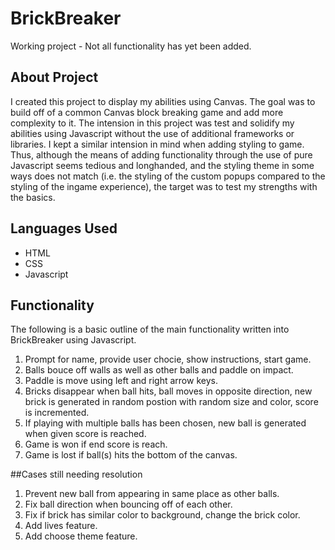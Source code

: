 # BrickBreaker
  Working project - Not all functionality has yet been added.
## About Project
  I created this project to display my abilities using Canvas. The goal was to build off of a common Canvas block breaking game and add more complexity to it. The intension in this project was test and solidify my abilities using Javascript without the use of additional frameworks or libraries. I kept a similar intension in mind when adding styling to game. Thus, although the means of adding functionality through the use of pure Javascript seems tedious and longhanded, and the styling theme in some ways does not match (i.e. the styling of the custom popups compared to the styling of the ingame experience), the target was to test my strengths with the basics.    
## Languages Used
   * HTML
   * CSS
   * Javascript

## Functionality
The following is a basic outline of the main functionality written into BrickBreaker using Javascript.

1. Prompt for name, provide user chocie, show instructions, start game.
2. Balls bouce off walls as well as other balls and paddle on impact.
3. Paddle is move using left and right arrow keys.
4. Bricks disappear when ball hits, ball moves in opposite direction, new brick is generated in random postion with random size and color, score is incremented.
5. If playing with multiple balls has been chosen, new ball is generated when given score is reached.
6. Game is won if end score is reach.
7. Game is lost if ball(s) hits the bottom of the canvas.
  
##Cases still needing resolution
1. Prevent new ball from appearing in same place as other balls.
2. Fix ball direction when bouncing off of each other.
3. Fix if brick has similar color to background, change the brick color.
4. Add lives feature.
5. Add choose theme feature.
